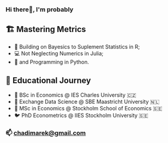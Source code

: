 ### Hi there👋, I'm probably 

## 🏗️ Mastering Metrics
- 🎲 Building on Bayesics to Suplement Statistics in R;
- 💻 Not Neglecting Numerics in Julia;
- 🤖 and Programming in Python. 

## 🏫 Educational Journey
- 🐣 BSc in Economics @ IES Charles University 🇨🇿
- 🐥 Exchange Data Science @ SBE Maastricht University 🇳🇱
- 🐔 MSc in Economics @ Stockholm School of Economics 🇸🇪 
- 🐦 PhD Econometrics @ IIES Stockholm University 🇸🇪 

### 📫 chadimarek@gmail.com

